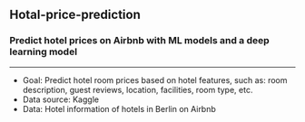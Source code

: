 ## Hotal-price-prediction
### Predict hotel prices on Airbnb with ML models and a deep learning model
---
* Goal: Predict hotel room prices based on hotel features, such as: room description, guest reviews, location, facilities, room type, etc.
* Data source: Kaggle
* Data: Hotel information of hotels in Berlin on Airbnb
